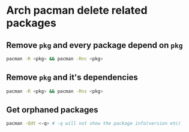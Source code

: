 # Arch pacman delete related packages

## Remove `pkg` and every package depend on `pkg`

```bash
pacman -R <pkg> && pacman -Rnc <pkg>
```

## Remove `pkg` and it's dependencies

```bash
pacman -R <pkg> && pacman -Rns <pkg>
```

## Get orphaned packages

```bash
pacman -Qdt <-q> # -q will not show the package info(version etc)
```
